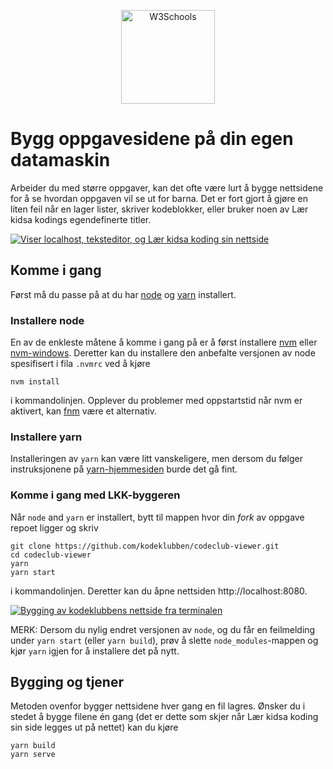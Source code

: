 
<p align="center">
<img border="0" alt="W3Schools" src="https://github.com/kodeklubben/oppgaver-wiki/blob/master/images/kodeklubb-byggeren/node-yarn-logo.png" height="150t">
</p>


# Bygg oppgavesidene på din egen datamaskin

Arbeider du med større oppgaver, kan det ofte være lurt å bygge nettsidene for å
se hvordan oppgaven vil se ut for barna. Det er fort gjort å gjøre en liten feil
når en lager lister, skriver kodeblokker, eller bruker noen av Lær kidsa kodings
egendefinerte titler.

[![Viser localhost, teksteditor, og Lær kidsa koding sin nettside](https://github.com/Oisov/oppgave/wiki/images/kodeklubb-byggeren/localhost.png "Viser localhost, teksteditor, og Lær kidsa koding sin nettside")](https://github.com/Oisov/oppgave/wiki/Bygge-oppgavesidene-lokalt/_edit)

## Komme i gang

Først må du passe på at du har [node](https://nodejs.org/en/) og
[yarn](https://yarnpkg.com/en/) installert.

### Installere node

En av de enkleste måtene å komme i gang på er å først installere
[nvm](https://github.com/creationix/nvm#installation) eller
[nvm-windows](https://github.com/coreybutler/nvm-windows). Deretter kan du
installere den anbefalte versjonen av node spesifisert i fila `.nvmrc` ved å
kjøre

    nvm install

i kommandolinjen. Opplever du problemer med oppstartstid når nvm er aktivert,
kan [fnm](https://github.com/Schniz/fnm) være et alternativ.

### Installere yarn

Installeringen av `yarn` kan være litt vanskeligere, men dersom du følger
instruksjonene på [yarn-hjemmesiden](https://yarnpkg.com/lang/en/docs/install/)
burde det gå fint.

### Komme i gang med LKK-byggeren

Når `node` and `yarn` er installert, bytt til mappen hvor din _fork_ av oppgave
repoet ligger og skriv

```
git clone https://github.com/kodeklubben/codeclub-viewer.git
cd codeclub-viewer
yarn
yarn start
```

i kommandolinjen. Deretter kan du åpne nettsiden http://localhost:8080.

[![Bygging av kodeklubbens nettside fra terminalen](https://github.com/Oisov/oppgave/wiki/images/kodeklubb-byggeren/yarn-start.png "Bygging av kodeklubbens nettside fra terminalen")](https://github.com/Oisov/oppgave/wiki/images/kodeklubb-byggeren/yarn-start.png)

MERK: Dersom du nylig endret versjonen av `node`, og du får en feilmelding under
`yarn start` (eller `yarn build`), prøv å slette `node_modules`-mappen og kjør
`yarn` igjen for å installere det på nytt.


## Bygging og tjener

Metoden ovenfor bygger nettsidene hver gang en fil lagres. Ønsker du i stedet å
bygge filene én gang (det er dette som skjer når Lær kidsa koding sin side
legges ut på nettet) kan du kjøre

```
yarn build
yarn serve
```
